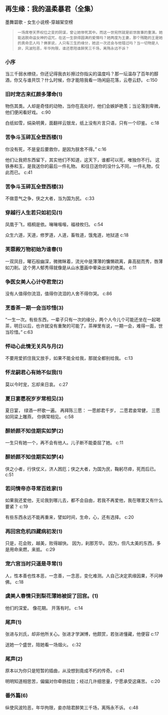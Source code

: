 ## 再生缘：我的温柔暴君（全集）

墨舞碧歌  -  女生小说榜-穿越架空榜

>     一场席卷天界权位之变的阴谋，曾让她惨死其中。而这一世宛然就是前世故事的重演。她能逃脱命运女神的诅咒，在这一生获得圆满的爱情吗？她两度为王妻，那个残酷的王是她的真命恋人吗？佛家说，人只有三生的缘分，她这一次还会与他错过吗？当一切物是人非，风波险恶，年华拘限，谁还愿陪谁醉笑三千场，离殇永远不诉？

### 小序

当三千弱水缭绕，你还记得我衣衫擦过你指尖的温度吗？那一坛温存了百年的醇酒，你又与谁共饮？什么时候，你才能陪我看一场闲庭花落，云卷云舒。 c:150

### 旧时宠古来红颜多薄命(1)

物伤其类。人却是奇怪的动物，当你在高处时，他们会嫉妒艳羡；当沦落到卑微，他们便闲看好戏。 c:90

白纸如雪，绢染明黄，面翻祥云银龙，纸上没有片言只语，只有一个印鉴。 c:18

### 苦争斗玉碎瓦全登西楼(1)

你没有死，不是皇后要救你，是因为朕舍不得。” c:16

他们让我把东西留下，其实他们不知道，这天下，谁都可以死，唯独你不行。 
    这铁券和玉，是我送你的最后一件礼物。 
    和往日送你的没什么不同，一件礼物，仅此而已。 c:41

### 苦争斗玉碎瓦全登西楼(3)

不做意气之争，侠之大者，当为国为民。 c:33

### 穿越行人生若只如初见(1)

凤凰于飞，梧桐是依。噰噰喈喈，福禄攸归。 c:54

众生六道，天道，修罗道，人道，畜牲道，饿鬼道，地狱道 c:18

### 芙蓉殿万物初始为谁春(1)

一双凤目，曜石般幽深，微微眯着，流光中是薄薄的慵懒疏离，鼻高挺而秀，唇薄如刀削。这个男人郁秀得就像是从山水墨画中晕染出来的绝美。 c:11

### 争医女美人心计夺君宠(2)

没有人值得你流泪，值得你流泪的人舍不得你哭。 c:86

### 烹香茶一期一会当珍惜(3)

“一生一次。有些东西，一辈子只有一次的缘分，两个人今儿个可能还坐在一起喝茶，明日以后，也许就没有重聚的可能了。茶禅里有说，一期一会，难得一面，世当珍惜。” c:63

### 怦动心此情无关风与月(2)

不要用爱抓住我又放手，如果不能全给我，那就全都别给我。 
 c:13

### 怀龙嗣君心有她不似我(1)

莫以今时宠，忘却来日哀。 c:27

### 夏日宴愿祝岁岁常相见(3)

夏日宴，    绿酒一杯歌一遍。    再拜陈三愿：    一愿郎君千岁，    二愿君妾常健，    三愿如同梁上雕燕，    你俩常相见。 c:58

### 醉娇颜不知佳期实如梦(2)

一生只有她一个，再不会有他人。儿子断不能委屈了她。 c:11

### 醉娇颜不知佳期实如梦(4)

侠之小者，行侠仗义，济人困厄；侠之大者，为国为民，鞠躬尽瘁，死而后已。 c:51

### 若问情帝亦寻常百姓家(1)

如果我还爱他，无论我到哪儿去，都不会自由，若我不再爱他，我在哪里又有什么要紧？ c:19

有些东西永远不能再重来，譬如时间，生命，心，还有选择。 c:20

### 再回宫危机四藏病初发(1)

只是，花会败，越美，败得越快。 
    因为，刹那芳华。 
    因为，但凡太美的东西，多是用命来燃，来抵。 c:29

### 宠六宫当时只道是寻常(1)

人，性本善也性本恶，一念善，一念恶，变化难测。人自己决定夙缘因果，不问神佛。 c:18

### 虞美人春情只到梨花薄她被捉了回宫。(1)

他们的深爱。    像花期。    开落有时。 c:14

### 尾声(1)

张进与刘氏，却非他所关心。张进才学渊博，他颇赏，若张进懂藏，他便容 c:17

送她一个盛世，陪她看一场烟火。 c:32

### 尾声(2)

原本以为你只是短暂的插曲，从没想到竟成不朽的传奇。 c:41

明明知道相思苦，偏偏对你牵肠挂肚；经过几许细思量，宁愿承受这痛苦。 c:20

### 番外篇(6)

纵使风波险恶，年华拘限，妾亦陪君醉笑三千场，离殇永不诉。 c:48
